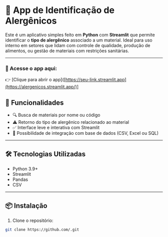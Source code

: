 # 🧪 App de Identificação de Alergênicos

Este é um aplicativo simples feito em **Python** com **Streamlit** que permite identificar o **tipo de alergênico** associado a um material. Ideal para uso interno em setores que lidam com controle de qualidade, produção de alimentos, ou gestão de materiais com restrições sanitárias.

---

### 🔗 Acesse o app aqui:
👉 [Clique para abrir o app]([https://seu-link.streamlit.app](https://alergenicos.streamlit.app/)]

## 🚀 Funcionalidades

- 🔍 Busca de materiais por nome ou código
- ⚠️ Retorno do tipo de alergênico relacionado ao material
- ✅ Interface leve e interativa com Streamlit
- 📁 Possibilidade de integração com base de dados (CSV, Excel ou SQL)

---

## 🛠️ Tecnologias Utilizadas

- Python 3.9+
- Streamlit
- Pandas
- CSV

---

## 📦 Instalação

1. Clone o repositório:
```bash
git clone https://github.com/.git


